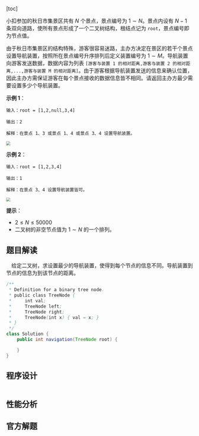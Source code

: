 [toc]

小扣参加的秋日市集景区共有 $N$ 个景点，景点编号为 $1 \sim N$。景点内设有 $N-1$ 条双向道路，使所有景点形成了一个二叉树结构，根结点记为 `root`，景点编号即为节点值。

由于秋日市集景区的结构特殊，游客很容易迷路，主办方决定在景区的若干个景点设置导航装置，按照所在景点编号升序排列后定义装置编号为 $1 \sim M$。导航装置向游客发送数据，数据内容为列表 `[游客与装置 1 的相对距离,游客与装置 2 的相对距离,...,游客与装置 M 的相对距离]`。由于游客根据导航装置发送的信息来确认位置，因此主办方需保证游客在每个景点接收的数据信息皆不相同。请返回主办方最少需要设置多少个导航装置。



**示例 1**：

```
输入：root = [1,2,null,3,4]

输出：2

解释：在景点 1、3 或景点 1、4 或景点 3、4 设置导航装置。
```

<img src="..\images\#lcp26_exp1.png" style="zoom: 67%;" />



**示例 2**：

```
输入：root = [1,2,3,4]

输出：1

解释：在景点 3、4 设置导航装置皆可。
```

<img src="..\images\#lcp26_exp2.png" style="zoom:67%;" />



**提示**：

* $2 \le N \le 50000$
* 二叉树的非空节点值为 $1 \sim N$ 的一个排列。



## 题目解读

&emsp;给定二叉树，求设置最少的导航装置，使得到每个节点的信息不同。导航装置到节点的信息为到该节点的距离。

```java
/**
 * Definition for a binary tree node.
 * public class TreeNode {
 *     int val;
 *     TreeNode left;
 *     TreeNode right;
 *     TreeNode(int x) { val = x; }
 * }
 */
class Solution {
    public int navigation(TreeNode root) {

    }
}
```

## 程序设计



```java

```

## 性能分析



## 官方解题

